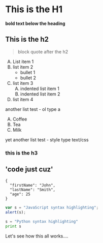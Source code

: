 <meta name=“robots” content=“noindex”>

# This is the H1
**bold text below the heading**
## This is the h2
>block quote after the h2
1. List item 1
2. list item 2
   * bullet 1
   * bullet 2
3. list item 3
    1. indented list item 1
    2. indented list item 2
4. list item 4

another list test - ol type a
<ol type="a">
  <li>Coffee</li>
  <li>Tea</li>
  <li>Milk</li>
</ol>

yet another list test - style type text/css
<style type="text/css">
    ol { list-style-type: upper-alpha; }
</style>

### this is the h3
'code just cuz'
---
```
{
  "firstName": "John",
  "lastName": "Smith",
  "age": 25
}
```

```javascript
var s = "JavaScript syntax highlighting";
alert(s);
```
 
```python
s = "Python syntax highlighting"
print s
```

Let's see how this all works....
